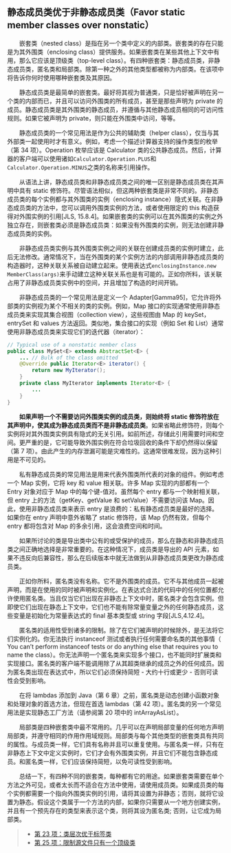 ## 静态成员类优于非静态成员类（Favor static member classes over nonstatic）

&emsp;&emsp;嵌套类（nested class）是指在另一个类中定义的内部类。嵌套类的存在只能是为其外围类（enclosing class）提供服务。如果嵌套类在某些其他上下文中有用，那么它应该是顶级类（top-level class）。有四种嵌套类：静态成员类，非静态成员类，匿名类和局部类。除第一种之外的其他类型都被称为内部类。在该项中将告诉你何时使用哪种嵌套类及其原因。

&emsp;&emsp;静态成员类是最简单的嵌套类。最好将其视为普通类，只是恰好被声明在另一个类的内部而已，并且可以访问外围类的所有成员，甚至是那些声明为 private 的成员。静态成员类是其外围类的静态成员，并遵循与其他静态成员相同的可访问性规则。如果它被声明为 private，则只能在外围类中访问，等等。

&emsp;&emsp;静态成员类的一个常见用法是作为公共的辅助类（helper class），仅当与其外部类一起使用时才有意义。例如，考虑一个描述计算器支持的操作类型的枚举（第 34 项）。Operation 枚举应该是 Calculator 类的公共静态成员。然后，计算器的客户端可以使用诸如`Calculator.Operation.PLUS`和`Calculator.Operation.MINUS`之类的名称来引用操作。

&emsp;&emsp;从语法上讲，静态成员类和非静态成员类之间的唯一区别是静态成员类在其声明中具有 static 修饰符。尽管语法相似，但这两种嵌套类是非常不同的。非静态成员类的每个实例都与其外围类的实例（enclosing instance）隐式关联。在非静态成员类的方法中，您可以调用外围类实例的方法，或者使用限定的 this 构造获得对外围实例的引用\[JLS, 15.8.4\]。如果嵌套类的实例可以在其外围类的实例之外独立存在，则嵌套类必须是静态成员类：如果没有外围类的实例，则无法创建非静态成员类的实例。

&emsp;&emsp;非静态成员类实例与其外围类实例之间的关联在创建成员类的实例时建立，此后无法修改。通常情况下，当在外围类的某个实例方法的内部调用非静态成员类的构造器时，这种关联关系被自动建立起来。使用表达式`enclosingInstance.new MemberClass(args)`来手动建立这种关联关系也是有可能的。正如你所料，该关联占用了非静态成员类实例中的空间，并且增加了构造的时间开销。

&emsp;&emsp;非静态成员类的一个常见用法是定义一个 Adapter\[Gamma95\]，它允许将外部类的实例视为某个不相关的类的实例。例如，Map 接口的实现通常使用非静态成员类来实现其集合视图（collection view），这些视图由 Map 的 keySet，entrySet 和 values 方法返回。类似地，集合接口的实现（例如 Set 和 List）通常使用非静态成员类来实现它们的迭代器（iterator）：

```java
// Typical use of a nonstatic member class
public class MySet<E> extends AbstractSet<E> {
    ... // Bulk of the class omitted
    @Override public Iterator<E> iterator() {
        return new MyIterator();
    }
    private class MyIterator implements Iterator<E> {
        ...
    }
}
```

&emsp;&emsp;**如果声明一个不需要访问外围类实例的成员类，则始终将 static 修饰符放在其声明中，使其成为静态成员类而不是非静态成员类**。如果省略此修饰符，则每个实例将对其外围类实例具有隐式的无关引用。如前所述，存储此引用需要时间和空间。更严重的是，它可能导致外围实例在符合垃圾回收的条件下却仍然得以保留（第 7 项）。由此产生的内存泄漏可能是灾难性的。这通常很难发现，因为这种引用是不可见的。

&emsp;&emsp;私有静态成员类的常见用法是用来代表外围类所代表的对象的组件。例如考虑一个 Map 实例，它将 key 和 value 相关联。许多 Map 实现的内部都有一个 Entry 对象对应于 Map 中的每个键-值对。虽然每个 entry 都与一个映射相关联，但 entry 上的方法（getKey、getValue 和 setValue）不需要访问该 Map。因此，使用非静态成员类来表示 entry 是浪费的：私有静态成员类是最好的选择。如果你在 entry 声明中意外省略了 static 修饰符，该 Map 仍然有效，但每个 entry 都将包含对 Map 的多余引用，这会浪费空间和时间。

&emsp;&emsp;如果所讨论的类是导出类中公有的或受保护的成员，那么在静态和非静态成员类之间正确地选择是非常重要的。在这种情况下，成员类是导出的 API 元素，如果不违反向后兼容性，那么在后续版本中就无法做到从非静态成员类更改为静态成员类。

&emsp;&emsp;正如你所料，匿名类没有名称。它不是外围类的成员。它不与其他成员一起被声明，而是在使用的同时被声明和实例化。在表达式合法的代码中的任何位置都允许使用匿名类。当且仅当它们出现在非静态上下文中时，匿名类才会包含实例。但即使它们出现在静态上下文中，它们也不能有除常量变量之外的任何静态成员，这些变量是初始化为常量表达式的 final 基本类型或 string 字段\[JLS,4.12.4\]。

&emsp;&emsp;匿名类的适用性受到诸多的限制。除了在它们被声明的时候除外，是无法将它们实例化的。你无法执行 instanceof 测试或者执行任何需要命名类的其他事情（ You can’t perform instanceof tests or do anything else that requires you to name the class）。你无法声明一个匿名类来实现多个接口，也不能同时扩展类和实现接口。匿名类的客户端不能调用除了从其超类继承的成员之外的任何成员。因为匿名类出现在表达式中，所以它们必须保持简短 - 大约十行或更少 - 否则可读性会受到影响。

&emsp;&emsp;在将 lambdas 添加到 Java（第 6 章）之前，匿名类是动态创建小函数对象和处理对象的首选方法，但现在首选 lambdas（第 42 项）。匿名类的另一个常见用法是实现静态工厂方法（请参阅第 20 项中的 intArrayAsList）。

&emsp;&emsp;局部类是四种嵌套类中最不常用的。几乎可以在声明局部变量的任何地方声明局部类，并遵守相同的作用作用域规则。局部类与每个其他类型的嵌套类具有共同的属性。与成员类一样，它们具有名称并且可以重复使用。与匿名类一样，只有在非静态上下文中定义实例时，它们才会有外围类实例，并且它们不能包含静态成员。和匿名类一样，它们应该保持简短，以免可读性受到影响。

&emsp;&emsp;总结一下，有四种不同的嵌套类，每种都有它的用途。如果嵌套类需要在单个方法之外可见，或者太长而不适合在方法中使用，请使用成员类。如果成员类的每个实例都需要一个指向外围类实例的引用，请将其设置为非静态；否则，就将它设置为静态。假设这个类属于一个方法的内部，如果你只需要从一个地方创建实例，并且有一个预先存在的类型来表示这个类，则将其设为匿名类; 否则，让它成为局部类。

> - [第 23 项：类层次优于标签类](https://gitee.com/lin-mt/effective-java-third-edition/blob/master/第04章：类和接口/第23项：类层次优于标签类.md)
> - [第 25 项：限制源文件只有一个顶级类](https://gitee.com/lin-mt/effective-java-third-edition/blob/master/第04章：类和接口/第25项：限制源文件只有一个顶级类.md)
